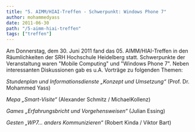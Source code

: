 ```yaml
---
title: "5. AIMM/HIAI-Treffen - Schwerpunkt: Windows Phone 7"
author: mohammedyass
date: 2011-06-30
path: "/5-aimm-hiai-treffen"
tags: ["treffen"]
---
```


Am Donnerstag, dem 30. Juni 2011 fand das 05. AIMM/HIAI-Treffen in den Räumlichkeiten der SRH Hochschule Heidelberg statt. Schwerpunkte der Veranstaltung waren "Mobile Computing" und "Windows Phone 7". Neben interessanten Diskussionen gab es u.A. Vorträge zu folgenden Themen:

_Stundenplan und Informationsdienste „Konzept und Umsetzung“_ (Prof. Dr. Mohammed Yass)

_Mepa „Smart-Visite“_ (Alexander Schmitz / MichaelKollenz)

_Games „Erfahrungsbricht und Vorgehensweisen“_ (Julian Essing)

_Gesten „WP7… anders Kommunizieren“_ (Robert Kinda / Viktor Bart)
